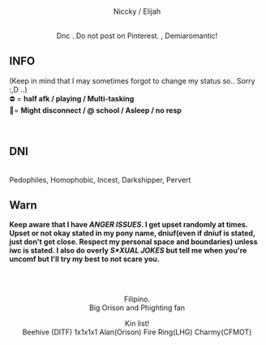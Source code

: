 <p align=center>
<br>
  Niccky / Elijah
 <p>

 <p align=center>

<br>
 Dnc . Do not post on Pinterest.    , Demiaromantic!
 <p>


   INFO
-
(Keep in mind that I may sometimes forgot to change my status so.. Sorry :,D ..)
<br>
⛔ = **half afk / playing / Multi-tasking**
<br>
🌙= **Might disconnect / @ school / Asleep / no resp**

<br>

DNI
-

<BR>
Pedophiles, Homophobic, Incest, Darkshipper, Pervert

Warn
-

**Keep aware that I have _ANGER ISSUES_. I get upset randomly at times. Upset or not okay stated in my pony name, dniuf(even if dniuf is stated, just don't get close. Respect my personal space and boundaries) unless iwc is stated. I also do overly _S*XUAL JOKES_ but tell me when you're uncomf but I'll try my best to not scare you.**

<br>

<p align=center>
<br>
Filipino.
<br>
Big Orison and Phighting fan
<p></p>

<p align=center>
Kin list!
<br>
Beehive (DITF)
1x1x1x1
Alan(Orison)
Fire Ring(LHG)
Charmy(CFMOT)
<p></p>
